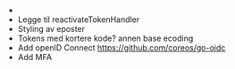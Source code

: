 -
- Legge til reactivateTokenHandler
- Styling av eposter
- Tokens med kortere kode? annen base ecoding
- Add openID Connect https://github.com/coreos/go-oidc
- Add MFA
